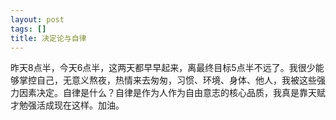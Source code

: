 ```yaml
---
layout: post
tags: []
title: 决定论与自律
---
```


昨天8点半，今天6点半，这两天都早早起来，离最终目标5点半不远了。我很少能够掌控自己，无意义熬夜，热情来去匆匆，习惯、环境、身体、他人，我被这些强力因素决定。自律是什么？自律是作为人作为自由意志的核心品质，我真是靠天赋才勉强活成现在这样。加油。



